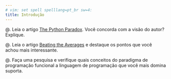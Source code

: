 ```yaml
---
# vim: set spell spelllang=pt_br sw=4:
title: Introdução
---
```


@. Leia o artigo [The Python Paradox](http://www.paulgraham.com/pypar.html). Você concorda com a visão do autor? Explique.

@. Leia o artigo [Beating the Averages](http://www.paulgraham.com/avg.html) e destaque os pontos que você achou mais interessante.

@. Faça uma pesquisa e verifique quais conceitos do paradigma de programação funcional a linguagem de programação que você mais domina suporta.
